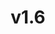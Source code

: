 ---
title: v1.6
slogan: Easily track your laravel jobs!
githubUrl: https://github.com/mateusjunges/trackable-jobs-for-laravel
branch: v1.6.x
---